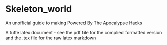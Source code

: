 # Skeleton_world
An unofficial guide to making Powered By The Apocalypse Hacks

A tufte latex document -  see the pdf file for the complied formatted version and the .tex file for the raw latex markdown
